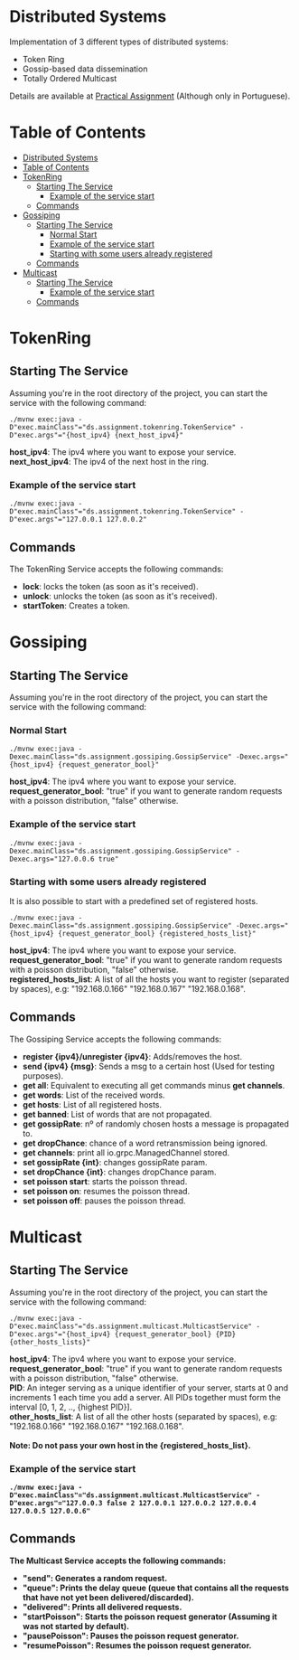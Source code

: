 # Distributed Systems
Implementation of 3 different types of distributed systems:
-   Token Ring
-   Gossip-based data dissemination
-   Totally Ordered Multicast

Details are available at [Practical Assignment](/practical_assignment_PT.pdf) (Although only in Portuguese).

# Table of Contents
- [Distributed Systems](#distributed-systems)
- [Table of Contents](#table-of-contents)
- [TokenRing](#tokenring)
  - [Starting The Service](#starting-the-service)
    - [Example of the service start](#example-of-the-service-start)
  - [Commands](#commands)
- [Gossiping](#gossiping)
  - [Starting The Service](#starting-the-service-1)
    - [Normal Start](#normal-start)
    - [Example of the service start](#example-of-the-service-start-1)
    - [Starting with some users already registered](#starting-with-some-users-already-registered)
  - [Commands](#commands-1)
- [Multicast](#multicast)
  - [Starting The Service](#starting-the-service-2)
    - [Example of the service start](#example-of-the-service-start-2)
  - [Commands](#commands-2)


# TokenRing

## Starting The Service

Assuming you're in the root directory of the project, you can start the service with the following command:
```
./mvnw exec:java -D"exec.mainClass"="ds.assignment.tokenring.TokenService" -D"exec.args"="{host_ipv4} {next_host_ipv4}"
```
<b>host_ipv4</b>: The ipv4 where you want to expose your service. <br>
<b>next_host_ipv4</b>: The ipv4 of the next host in the ring.

### Example of the service start
``` 
./mvnw exec:java -D"exec.mainClass"="ds.assignment.tokenring.TokenService" -D"exec.args"="127.0.0.1 127.0.0.2" 
```

## Commands

The TokenRing Service accepts the following commands:
<ul>
<li><b>lock</b>: locks the token (as soon as it's received).
<li><b>unlock</b>: unlocks the token (as soon as it's received).
<li><b>startToken</b>: Creates a token.
</ul>

# Gossiping

## Starting The Service
Assuming you're in the root directory of the project, you can start the service with the following command:

### Normal Start
```
./mvnw exec:java -Dexec.mainClass="ds.assignment.gossiping.GossipService" -Dexec.args="{host_ipv4} {request_generator_bool}"
```
<b>host_ipv4</b>: The ipv4 where you want to expose your service. <br>
<b>request_generator_bool</b>: "true" if you want to generate random requests with a poisson distribution, "false" otherwise.

### Example of the service start
```
./mvnw exec:java -Dexec.mainClass="ds.assignment.gossiping.GossipService" -Dexec.args="127.0.0.6 true"
```

### Starting with some users already registered
It is also possible to start with a predefined set of registered hosts.
```
./mvnw exec:java -Dexec.mainClass="ds.assignment.gossiping.GossipService" -Dexec.args="{host_ipv4} {request_generator_bool} {registered_hosts_list}"
```
<b>host_ipv4</b>: The ipv4 where you want to expose your service. <br>
<b>request_generator_bool</b>: "true" if you want to generate random requests with a poisson distribution, "false" otherwise. <br>
<b>registered_hosts_list</b>: A list of all the hosts you want to register (separated by spaces), e.g: "192.168.0.166" "192.168.0.167" "192.168.0.168".



## Commands

The Gossiping Service accepts the following commands:
<ul>
<li><b>register {ipv4}/unregister {ipv4}</b>: Adds/removes the host.
<li><b>send {ipv4} {msg}</b>: Sends a msg to a certain host (Used for testing
purposes).
<li><b>get all</b>: Equivalent to executing all get commands minus <b>get
channels</b>.
<li><b>get words</b>: List of the received words.
<li><b>get hosts</b>: List of all registered hosts.
<li><b>get banned</b>: List of words that are not propagated.
<li><b>get gossipRate</b>: nº of randomly chosen hosts a message is
propagated to.
<li><b>get dropChance</b>: chance of a word retransmission being ignored.
<li><b>get channels</b>: print all io.grpc.ManagedChannel stored.
<li><b>set gossipRate {int}</b>: changes gossipRate param.
<li><b>set dropChance {int}</b>: changes dropChance param.
<li><b>set poisson start</b>: starts the poisson thread.
<li><b>set poisson on</b>: resumes the poisson thread.
<li><b>set poisson off</b>: pauses the poisson thread.
</ul>

# Multicast

## Starting The Service

Assuming you're in the root directory of the project, you can start the service with the following command:
```
./mvnw exec:java -D"exec.mainClass"="ds.assignment.multicast.MulticastService" -D"exec.args"="{host_ipv4} {request_generator_bool} {PID} {other_hosts_lists}"
```
<b>host_ipv4</b>: The ipv4 where you want to expose your service. <br>
<b>request_generator_bool</b>: "true" if you want to generate random requests with a poisson distribution, "false" otherwise.<br>
<b>PID</b>: An integer serving as a unique identifier of your server, starts at 0 and increments 1 each time you add a server. All PIDs together must form the interval [0, 1, 2, .., {highest PID}]. <br>
<b>other_hosts_list</b>: A list of all the other hosts (separated by spaces), e.g: "192.168.0.166" "192.168.0.167" "192.168.0.168".<br>
<br>
<b>Note<b>: Do not pass your own host in the {registered_hosts_list}.<br>

### Example of the service start
```
./mvnw exec:java -D"exec.mainClass"="ds.assignment.multicast.MulticastService" -D"exec.args"="127.0.0.3 false 2 127.0.0.1 127.0.0.2 127.0.0.4 127.0.0.5 127.0.0.6"
```


## Commands

The Multicast Service accepts the following commands:
<ul>
<li><b>"send"</b>: Generates a random request.
<li><b>"queue"</b>: Prints the delay queue (queue that contains all the requests that have not yet been delivered/discarded).
<li><b>"delivered"</b>: Prints all delivered requests.
<li><b>"startPoisson"</b>: Starts the poisson request generator (Assuming it was not started by default).
<li><b>"pausePoisson"</b>: Pauses the poisson request generator.
<li><b>"resumePoisson"</b>: Resumes the poisson request generator.
</ul>

